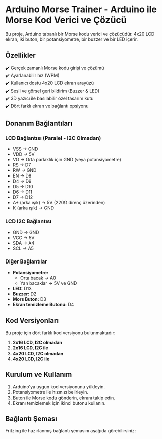 # Arduino Morse Trainer - Arduino ile Morse Kod Verici ve Çözücü

Bu proje, Arduino tabanlı bir Morse kodu verici ve çözücüdür. 4x20 LCD ekran, iki buton, bir potansiyometre, bir buzzer ve bir LED içerir.

## Özellikler

✔️ Gerçek zamanlı Morse kodu girişi ve çözümü\
✔️ Ayarlanabilir hız (WPM)\
✔️ Kullanıcı dostu 4x20 LCD ekran arayüzü\
✔️ Sesli ve görsel geri bildirim (Buzzer & LED)\
✔️ 3D yazıcı ile basılabilir özel tasarım kutu\
✔️ Dört farklı ekran ve bağlantı opsiyonu

## Donanım Bağlantıları

### **LCD Bağlantısı (Paralel - I2C Olmadan)**

- VSS → GND
- VDD → 5V
- VO → Orta parlaklık için GND (veya potansiyometre)
- RS → D7
- RW → GND
- EN → D8
- D4 → D9
- D5 → D10
- D6 → D11
- D7 → D12
- A+ (arka ışık) → 5V (220Ω direnç üzerinden)
- K (arka ışık) → GND

### **LCD I2C Bağlantısı**

- GND → GND
- VCC → 5V
- SDA → A4
- SCL → A5

### **Diğer Bağlantılar**

- **Potansiyometre:**
  - Orta bacak → A0
  - Yan bacaklar → 5V ve GND
- **LED:** D13
- **Buzzer:** D2
- **Mors Buton:** D3
- **Ekran temizleme Butonu:** D4

## Kod Versiyonları

Bu proje için dört farklı kod versiyonu bulunmaktadır:

1. **2x16 LCD, I2C olmadan**
2. **2x16 LCD, I2C ile**
3. **4x20 LCD, I2C olmadan**
4. **4x20 LCD, I2C ile**

## **Kurulum ve Kullanım**

1. Arduino'ya uygun kod versiyonunu yükleyin.
2. Potansiyometre ile hızınızı belirleyin.
3. Buton ile Morse kodu gönderin, ekranı takip edin.
4. Ekranı temizlemek için ikinci butonu kullanın.

## **Bağlantı Şeması**

Fritzing ile hazırlanmış bağlantı şemasını aşağıda görebilirsiniz:

